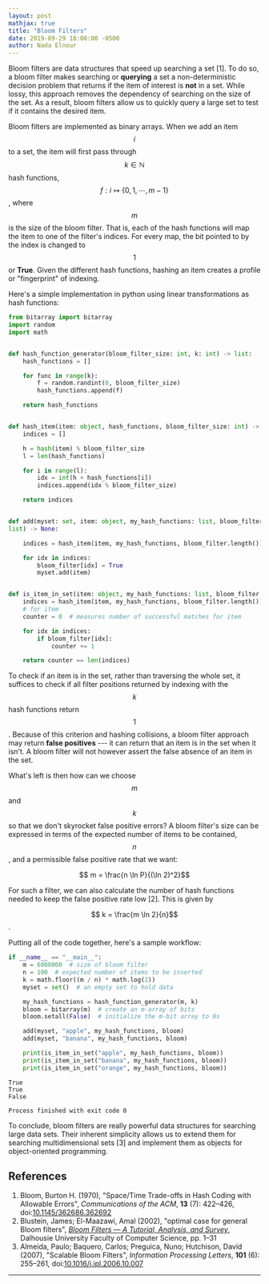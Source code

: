 ```yaml
---
layout: post
mathjax: true
title: "Bloom Filters"
date: 2019-09-29 18:00:00 -0500
author: Nada Elnour
---
```


Bloom filters are data structures that speed up searching a set [1]. To do so, a bloom filter makes searching or **querying** a set a non-deterministic decision problem that returns if the item of interest is **not** in a set. While lossy, this approach removes the dependency of searching on the size of the set. As a result, bloom filters allow us to quickly query a large set to test if it contains the desired item.

Bloom filters are implemented as binary arrays. When we add an item $$i$$ to a set, the item will first pass through $$k \in \mathbb{N}$$ hash functions, $$f:i \mapsto \{0,1, \cdots , m - 1\}$$, where $$m$$ is the size of the bloom filter. That is, each of the hash functions will map the item to one of the filter's indices. For every map, the bit pointed to by the index is changed to $$1$$ or **True**. Given the different hash functions, hashing an item creates a profile or "fingerprint" of indexing. 

Here's a simple implementation in python using linear transformations as hash functions:

``` python
from bitarray import bitarray
import random
import math


def hash_function_generator(bloom_filter_size: int, k: int) -> list:
	hash_functions = []

	for func in range(k):
		f = random.randint(0, bloom_filter_size)
		hash_functions.append(f)

	return hash_functions


def hash_item(item: object, hash_functions, bloom_filter_size: int) -> list:
	indices = []

	h = hash(item) % bloom_filter_size
	l = len(hash_functions)

	for i in range(l):
		idx = int(h + hash_functions[i])
		indices.append(idx % bloom_filter_size)

	return indices


def add(myset: set, item: object, my_hash_functions: list, bloom_filter:
list) -> None:

	indices = hash_item(item, my_hash_functions, bloom_filter.length())

	for idx in indices:
		bloom_filter[idx] = True
		myset.add(item)


def is_item_in_set(item: object, my_hash_functions: list, bloom_filter: int) -> bool:
	indices = hash_item(item, my_hash_functions, bloom_filter.length())  # total number of expected matches
	# for item
	counter = 0  # measures number of successful matches for item

	for idx in indices:
		if bloom_filter[idx]:
			counter += 1

	return counter == len(indices)
``` 

To check if an item is in the set, rather than traversing the whole set, it suffices to check if all filter positions returned by indexing with the $$k$$ hash functions return $$1$$. Because of this criterion and hashing collisions, a bloom filter approach may return **false positives** --- it can return that an item is in the set when it isn't. A bloom filter will not however assert the false absence of an item in the set. 

What's left is then how can we choose $$m$$ and $$k$$ so that we don't skyrocket false positive errors? A bloom filter's size can be expressed in terms of the expected number of items to be contained, $$n$$, and a permissible false positive rate that we want:

$$ m = \frac{n \ln P}{(\ln 2)^2}$$

For such a filter, we can also calculate the number of hash functions needed to keep the false positive rate low [2]. This is given by 

$$ k = \frac{m \ln 2}{n}$$. 

Putting all of the code together, here's a sample workflow:

``` python
if __name__ == "__main__":
	m = 6000000  # size of bloom filter
	n = 100  # expected number of items to be inserted
	k = math.floor((m / n) * math.log(2))
	myset = set()  # an empty set to hold data

	my_hash_functions = hash_function_generator(m, k)
	bloom = bitarray(m)  # create an m-array of bits
	bloom.setall(False)  # initialize the m-bit array to 0s

	add(myset, "apple", my_hash_functions, bloom)
	add(myset, "banana", my_hash_functions, bloom)

	print(is_item_in_set("apple", my_hash_functions, bloom))
	print(is_item_in_set("banana", my_hash_functions, bloom))
	print(is_item_in_set("orange", my_hash_functions, bloom))
 ```

``` pseudocode 
True
True
False

Process finished with exit code 0
```

To conclude, bloom filters are really powerful data structures for searching large data sets. Their inherent simplicity allows us to extend them for searching multidimensional sets [3] and implement them as objects for object-oriented programming.

## References
1. Bloom, Burton H. (1970), "Space/Time Trade-offs in Hash Coding with Allowable Errors", *Communications of the ACM*, **13** (7): 422–426, doi:[10.1145/362686.362692](https://doi.org/10.1145%2F362686.362692)
2. Blustein, James; El-Maazawi, Amal (2002), "optimal case for general Bloom filters", *[Bloom Filters — A Tutorial, Analysis, and Survey](https://www.cs.dal.ca/research/techreports/cs-2002-10)*, Dalhousie University Faculty of Computer Science, pp. 1–31
3. Almeida, Paulo; Baquero, Carlos; Preguica, Nuno; Hutchison, David (2007), "Scalable Bloom Filters", *Information Processing Letters*, **101** (6): 255–261, doi:[10.1016/j.ipl.2006.10.007](https://doi.org/10.1016%2Fj.ipl.2006.10.007)

********

